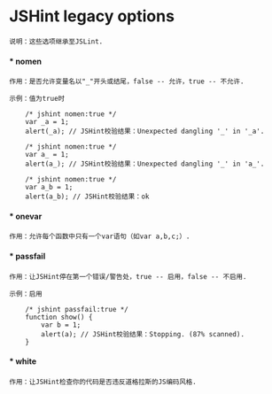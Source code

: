 # JSHint legacy options

    说明：这些选项继承至JSLint.
    
#### * nomen

    作用：是否允许变量名以"_"开头或结尾，false -- 允许，true -- 不允许.
    
    示例：值为true时
    
        /* jshint nomen:true */
        var _a = 1;
        alert(_a); // JSHint校验结果：Unexpected dangling '_' in '_a'.
        
        /* jshint nomen:true */
        var a_ = 1;
        alert(a_); // JSHint校验结果：Unexpected dangling '_' in 'a_'.
        
        /* jshint nomen:true */
        var a_b = 1; 
        alert(a_b); // JSHint校验结果：ok
        
#### * onevar

    作用：允许每个函数中只有一个var语句（如var a,b,c;）.
    
#### * passfail

    作用：让JSHint停在第一个错误/警告处，true -- 启用，false -- 不启用.
    
    示例：启用
    
        /* jshint passfail:true */
        function show() {
            var b = 1;
            alert(a); // JSHint校验结果：Stopping. (87% scanned).
        }

#### * white

    作用：让JSHint检查你的代码是否违反道格拉斯的JS编码风格.
